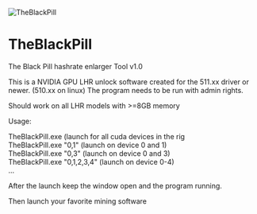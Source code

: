![TheBlackPill](https://user-images.githubusercontent.com/9572668/168313587-e022f990-14ba-47ec-8a6c-7edece7d2238.png)


# TheBlackPill
The Black Pill hashrate enlarger Tool v1.0

This is a NVIDIA GPU LHR unlock software created for the 511.xx driver or newer. (510.xx on linux)
The program needs to be run with admin rights.

Should work on all LHR models with >=8GB memory

Usage:

TheBlackPill.exe  (launch for all cuda devices in the rig                           
TheBlackPill.exe "0,1" (launch on device 0 and 1)                                   
TheBlackPill.exe "0,3" (launch on device 0 and 3)                                
TheBlackPill.exe "0,1,2,3,4" (launch on device 0-4)                         
...

After the launch keep the window open and the program running.

Then launch your favorite mining software
